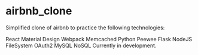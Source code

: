 # airbnb_clone
Simplified clone of airbnb to practice the following technologies:

React
Material Design
Webpack
Memcached
Python
Peewee
Flask
NodeJS
FileSystem
OAuth2
MySQL
NoSQL
Currently in development.
